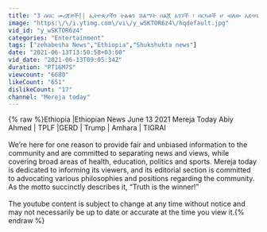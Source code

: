 ```yaml
---
title: "3 ሰበር መረጃዎች|| ኢትዮጵያችን ትልቁን ሽልማት በልጇ አገኘች ፣ በርካቶች ሆ ብለው አደባባይ ወጡ ፣በሳውዲ የወገኖቻችን የድረሡልን ጥሪ June 13 2021"
image: "https:\/\/i.ytimg.com\/vi\/y_wSKTOR6z4\/hqdefault.jpg"
vid_id: "y_wSKTOR6z4"
categories: "Entertainment"
tags: ["zehabesha News","Ethiopia","Shukshukta news"]
date: "2021-06-13T13:50:58+03:00"
vid_date: "2021-06-13T09:05:34Z"
duration: "PT16M7S"
viewcount: "6680"
likeCount: "651"
dislikeCount: "17"
channel: "Mereja today"
---
```

{% raw %}Ethiopia |Ethiopian News June 13 2021 Mereja Today Abiy Ahmed | TPLF |GERD | Trump | Amhara | TIGRAI<br /><br />We’re here for one reason to provide fair and unbiased information to the community and are committed to separating news and views, while covering broad areas of health, education, politics and sports. Mereja today is dedicated to informing its viewers, and its editorial section is committed to advocating various philosophies and positions regarding the community. As the motto succinctly describes it, “Truth is the winner!”<br /><br />The youtube content is subject to change at any time without notice and may not necessarily be up to date or accurate at the time you view it.{% endraw %}
